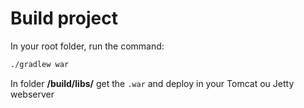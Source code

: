 # Build project

In your root folder, run the command:

```bash
./gradlew war
```

In folder **/build/libs/** get the `.war` and deploy in your Tomcat ou Jetty webserver


